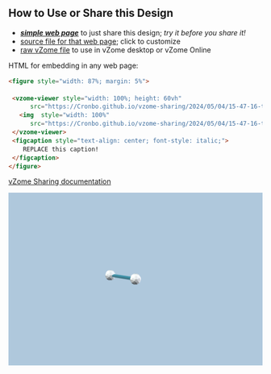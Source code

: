 
## How to Use or Share this Design

 - [***simple web page***](<https://Cronbo.github.io/vzome-sharing/2024/05/04/15-47-16-test/>) to just share this design; *try it before you share it!*
 - [source file for that web page](<https://github.com/Cronbo/vzome-sharing/edit/main/2024/05/04/15-47-16-test/index.md>); click to customize
 - [raw vZome file](<https://raw.githubusercontent.com/Cronbo/vzome-sharing/main/2024/05/04/15-47-16-test/test.vZome>) to use in vZome desktop or vZome Online
 
 HTML for embedding in any web page:
 ```html
<figure style="width: 87%; margin: 5%">
  
  <vzome-viewer style="width: 100%; height: 60vh" 
       src="https://Cronbo.github.io/vzome-sharing/2024/05/04/15-47-16-test/test.vZome" >
    <img  style="width: 100%"
       src="https://Cronbo.github.io/vzome-sharing/2024/05/04/15-47-16-test/test.png" >
  </vzome-viewer>
  <figcaption style="text-align: center; font-style: italic;">
     REPLACE this caption!
  </figcaption>
</figure>

 ```

[vZome Sharing documentation](https://vzome.github.io/vzome/sharing.html#how-it-works)

![Image](<test.png>)


